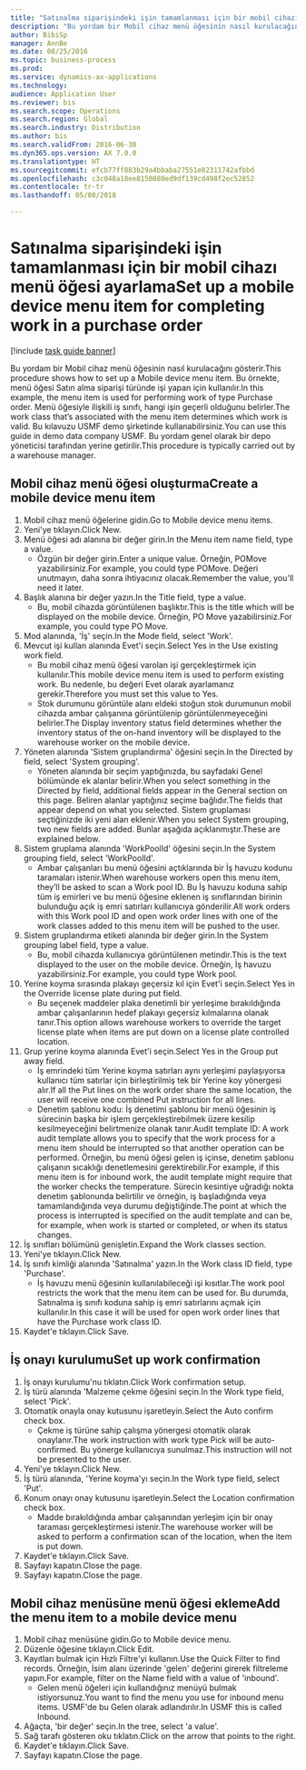 ```yaml
--- 
title: "Satınalma siparişindeki işin tamamlanması için bir mobil cihazı menü öğesi ayarlama"
description: "Bu yordam bir Mobil cihaz menü öğesinin nasıl kurulacağını gösterir."
author: BibiSp
manager: AnnBe
ms.date: 08/25/2016
ms.topic: business-process
ms.prod: 
ms.service: dynamics-ax-applications
ms.technology: 
audience: Application User
ms.reviewer: bis
ms.search.scope: Operations
ms.search.region: Global
ms.search.industry: Distribution
ms.author: bis
ms.search.validFrom: 2016-06-30
ms.dyn365.ops.version: AX 7.0.0
ms.translationtype: HT
ms.sourcegitcommit: efcb77ff883b29a4bbaba27551e02311742afbbd
ms.openlocfilehash: c3c048a18ee8150880ed9df139cd498f2ec52852
ms.contentlocale: tr-tr
ms.lasthandoff: 05/08/2018

---
```

# <a name="set-up-a-mobile-device-menu-item-for-completing-work-in-a-purchase-order"></a><span data-ttu-id="cadce-103">Satınalma siparişindeki işin tamamlanması için bir mobil cihazı menü öğesi ayarlama</span><span class="sxs-lookup"><span data-stu-id="cadce-103">Set up a mobile device menu item for completing work in a purchase order</span></span>

[!include [task guide banner](../../includes/task-guide-banner.md)]

<span data-ttu-id="cadce-104">Bu yordam bir Mobil cihaz menü öğesinin nasıl kurulacağını gösterir.</span><span class="sxs-lookup"><span data-stu-id="cadce-104">This procedure shows how to set up a Mobile device menu item.</span></span> <span data-ttu-id="cadce-105">Bu örnekte, menü öğesi Satın alma siparişi türünde işi yapan için kullanılır.</span><span class="sxs-lookup"><span data-stu-id="cadce-105">In this example, the menu item is used for performing work of type Purchase order.</span></span> <span data-ttu-id="cadce-106">Menü öğesiyle ilişkili iş sınıfı, hangi işin geçerli olduğunu belirler.</span><span class="sxs-lookup"><span data-stu-id="cadce-106">The work class that’s associated with the menu item determines which work is valid.</span></span> <span data-ttu-id="cadce-107">Bu kılavuzu USMF demo şirketinde kullanabilirsiniz.</span><span class="sxs-lookup"><span data-stu-id="cadce-107">You can use this guide in demo data company USMF.</span></span> <span data-ttu-id="cadce-108">Bu yordam genel olarak bir depo yöneticisi tarafından yerine getirilir.</span><span class="sxs-lookup"><span data-stu-id="cadce-108">This procedure is typically carried out by a warehouse manager.</span></span>


## <a name="create-a-mobile-device-menu-item"></a><span data-ttu-id="cadce-109">Mobil cihaz menü öğesi oluşturma</span><span class="sxs-lookup"><span data-stu-id="cadce-109">Create a mobile device menu item</span></span>
1. <span data-ttu-id="cadce-110">Mobil cihaz menü öğelerine gidin.</span><span class="sxs-lookup"><span data-stu-id="cadce-110">Go to Mobile device menu items.</span></span>
2. <span data-ttu-id="cadce-111">Yeni'ye tıklayın.</span><span class="sxs-lookup"><span data-stu-id="cadce-111">Click New.</span></span>
3. <span data-ttu-id="cadce-112">Menü öğesi adı alanına bir değer girin.</span><span class="sxs-lookup"><span data-stu-id="cadce-112">In the Menu item name field, type a value.</span></span>
    * <span data-ttu-id="cadce-113">Özgün bir değer girin.</span><span class="sxs-lookup"><span data-stu-id="cadce-113">Enter a unique value.</span></span> <span data-ttu-id="cadce-114">Örneğin, POMove yazabilirsiniz.</span><span class="sxs-lookup"><span data-stu-id="cadce-114">For example, you could type POMove.</span></span> <span data-ttu-id="cadce-115">Değeri unutmayın, daha sonra ihtiyacınız olacak.</span><span class="sxs-lookup"><span data-stu-id="cadce-115">Remember the value, you'll need it later.</span></span>  
4. <span data-ttu-id="cadce-116">Başlık alanına bir değer yazın.</span><span class="sxs-lookup"><span data-stu-id="cadce-116">In the Title field, type a value.</span></span>
    * <span data-ttu-id="cadce-117">Bu, mobil cihazda görüntülenen başlıktır.</span><span class="sxs-lookup"><span data-stu-id="cadce-117">This is the title which will be displayed on the mobile device.</span></span> <span data-ttu-id="cadce-118">Örneğin, PO Move yazabilirsiniz.</span><span class="sxs-lookup"><span data-stu-id="cadce-118">For example, you could type PO Move.</span></span>  
5. <span data-ttu-id="cadce-119">Mod alanında, 'İş' seçin.</span><span class="sxs-lookup"><span data-stu-id="cadce-119">In the Mode field, select 'Work'.</span></span>
6. <span data-ttu-id="cadce-120">Mevcut işi kullan alanında Evet'i seçin.</span><span class="sxs-lookup"><span data-stu-id="cadce-120">Select Yes in the Use existing work field.</span></span>
    * <span data-ttu-id="cadce-121">Bu mobil cihaz menü öğesi varolan işi gerçekleştirmek için kullanılır.</span><span class="sxs-lookup"><span data-stu-id="cadce-121">This mobile device menu item is used to perform existing work.</span></span> <span data-ttu-id="cadce-122">Bu nedenle, bu değeri Evet olarak ayarlamanız gerekir.</span><span class="sxs-lookup"><span data-stu-id="cadce-122">Therefore you must set this value to Yes.</span></span>  
    * <span data-ttu-id="cadce-123">Stok durumunu görüntüle alanı eldeki stoğun stok durumunun mobil cihazda ambar çalışanına görüntülenip görüntülenmeyeceğini belirler.</span><span class="sxs-lookup"><span data-stu-id="cadce-123">The Display inventory status field determines whether the inventory status of the on-hand inventory will be displayed to the warehouse worker on the mobile device.</span></span>  
7. <span data-ttu-id="cadce-124">Yöneten alanında 'Sistem gruplandırma' öğesini seçin.</span><span class="sxs-lookup"><span data-stu-id="cadce-124">In the Directed by field, select 'System grouping'.</span></span>
    * <span data-ttu-id="cadce-125">Yöneten alanında bir seçim yaptığınızda, bu sayfadaki Genel bölümünde ek alanlar belirir.</span><span class="sxs-lookup"><span data-stu-id="cadce-125">When you select something in the Directed by field, additional fields appear in the General section on this page.</span></span> <span data-ttu-id="cadce-126">Beliren alanlar yaptığınız seçime bağlıdır.</span><span class="sxs-lookup"><span data-stu-id="cadce-126">The fields that appear depend on what you selected.</span></span> <span data-ttu-id="cadce-127">Sistem gruplaması seçtiğinizde iki yeni alan eklenir.</span><span class="sxs-lookup"><span data-stu-id="cadce-127">When you select System grouping, two new fields are added.</span></span> <span data-ttu-id="cadce-128">Bunlar aşağıda açıklanmıştır.</span><span class="sxs-lookup"><span data-stu-id="cadce-128">These are explained below.</span></span>  
8. <span data-ttu-id="cadce-129">Sistem gruplama alanında 'WorkPoolId' öğesini seçin.</span><span class="sxs-lookup"><span data-stu-id="cadce-129">In the System grouping field, select 'WorkPoolId'.</span></span>
    * <span data-ttu-id="cadce-130">Ambar çalışanları bu menü öğesini açtıklarında bir İş havuzu kodunu taramaları istenir.</span><span class="sxs-lookup"><span data-stu-id="cadce-130">When warehouse workers open this menu item, they’ll be asked to scan a Work pool ID.</span></span> <span data-ttu-id="cadce-131">Bu İş havuzu koduna sahip tüm iş emirleri ve bu menü öğesine eklenen iş sınıflarından birinin bulunduğu açık iş emri satırları kullanıcıya gönderilir.</span><span class="sxs-lookup"><span data-stu-id="cadce-131">All work orders with this Work pool ID and open work order lines with one of the work classes added to this menu item will be pushed to the user.</span></span>  
9. <span data-ttu-id="cadce-132">Sistem gruplandırma etiketi alanında bir değer girin.</span><span class="sxs-lookup"><span data-stu-id="cadce-132">In the System grouping label field, type a value.</span></span>
    * <span data-ttu-id="cadce-133">Bu, mobil cihazda kullanıcıya görüntülenen metindir.</span><span class="sxs-lookup"><span data-stu-id="cadce-133">This is the text displayed to the user on the mobile device.</span></span> <span data-ttu-id="cadce-134">Örneğin, İş havuzu yazabilirsiniz.</span><span class="sxs-lookup"><span data-stu-id="cadce-134">For example, you could type Work pool.</span></span>  
10. <span data-ttu-id="cadce-135">Yerine koyma sırasında plakayı geçersiz kıl için Evet'i seçin.</span><span class="sxs-lookup"><span data-stu-id="cadce-135">Select Yes in the Override license plate during put field.</span></span>
    * <span data-ttu-id="cadce-136">Bu seçenek maddeler plaka denetimli bir yerleşime bırakıldığında ambar çalışanlarının hedef plakayı geçersiz kılmalarına olanak tanır.</span><span class="sxs-lookup"><span data-stu-id="cadce-136">This option allows warehouse workers to override the target license plate when items are put down on a license plate controlled location.</span></span>  
11. <span data-ttu-id="cadce-137">Grup yerine koyma alanında Evet'i seçin.</span><span class="sxs-lookup"><span data-stu-id="cadce-137">Select Yes in the Group put away field.</span></span>
    * <span data-ttu-id="cadce-138">İş emrindeki tüm Yerine koyma satırları aynı yerleşimi paylaşıyorsa kullanıcı tüm satırlar için birleştirilmiş tek bir Yerine koy yönergesi alır.</span><span class="sxs-lookup"><span data-stu-id="cadce-138">If all the Put lines on the work order share the same location, the user will receive one combined Put instruction for all lines.</span></span>  
    * <span data-ttu-id="cadce-139">Denetim şablonu kodu: İş denetimi şablonu bir menü öğesinin iş sürecinin başka bir işlem gerçekleştirebilmek üzere kesilip kesilmeyeceğini belirtmenize olanak tanır.</span><span class="sxs-lookup"><span data-stu-id="cadce-139">Audit template ID: A work audit template allows you to specify that the work process for a menu item should be interrupted so that another operation can be performed.</span></span> <span data-ttu-id="cadce-140">Örneğin, bu menü öğesi gelen iş içinse, denetim şablonu çalışanın sıcaklığı denetlemesini gerektirebilir.</span><span class="sxs-lookup"><span data-stu-id="cadce-140">For example, if this menu item is for inbound work, the audit template might require that the worker checks the temperature.</span></span> <span data-ttu-id="cadce-141">Sürecin kesintiye uğradığı nokta denetim şablonunda belirtilir ve örneğin, iş başladığında veya tamamlandığında veya durumu değiştiğinde.</span><span class="sxs-lookup"><span data-stu-id="cadce-141">The point at which the process is interrupted is specified on the audit template and can be, for example, when work is started or completed, or when its status changes.</span></span>  
12. <span data-ttu-id="cadce-142">İş sınıfları bölümünü genişletin.</span><span class="sxs-lookup"><span data-stu-id="cadce-142">Expand the Work classes section.</span></span>
13. <span data-ttu-id="cadce-143">Yeni'ye tıklayın.</span><span class="sxs-lookup"><span data-stu-id="cadce-143">Click New.</span></span>
14. <span data-ttu-id="cadce-144">İş sınıfı kimliği alanında 'Satınalma' yazın.</span><span class="sxs-lookup"><span data-stu-id="cadce-144">In the Work class ID field, type 'Purchase'.</span></span>
    * <span data-ttu-id="cadce-145">İş havuzu menü öğesinin kullanılabileceği işi kısıtlar.</span><span class="sxs-lookup"><span data-stu-id="cadce-145">The work pool restricts the work that the menu item can be used for.</span></span> <span data-ttu-id="cadce-146">Bu durumda, Satınalma iş sınıfı koduna sahip iş emri satırlarını açmak için kullanılır.</span><span class="sxs-lookup"><span data-stu-id="cadce-146">In this case it will be used for open work order lines that have the Purchase work class ID.</span></span>  
15. <span data-ttu-id="cadce-147">Kaydet'e tıklayın.</span><span class="sxs-lookup"><span data-stu-id="cadce-147">Click Save.</span></span>

## <a name="set-up-work-confirmation"></a><span data-ttu-id="cadce-148">İş onayı kurulumu</span><span class="sxs-lookup"><span data-stu-id="cadce-148">Set up work confirmation</span></span>
1. <span data-ttu-id="cadce-149">İş onayı kurulumu'nu tıklatın.</span><span class="sxs-lookup"><span data-stu-id="cadce-149">Click Work confirmation setup.</span></span>
2. <span data-ttu-id="cadce-150">İş türü alanında 'Malzeme çekme öğesini seçin.</span><span class="sxs-lookup"><span data-stu-id="cadce-150">In the Work type field, select 'Pick'.</span></span>
3. <span data-ttu-id="cadce-151">Otomatik onayla onay kutusunu işaretleyin.</span><span class="sxs-lookup"><span data-stu-id="cadce-151">Select the Auto confirm check box.</span></span>
    * <span data-ttu-id="cadce-152">Çekme iş türüne sahip çalışma yönergesi otomatik olarak onaylanır.</span><span class="sxs-lookup"><span data-stu-id="cadce-152">The work instruction with work type Pick will be auto-confirmed.</span></span> <span data-ttu-id="cadce-153">Bu yönerge kullanıcıya sunulmaz.</span><span class="sxs-lookup"><span data-stu-id="cadce-153">This instruction will not be presented to the user.</span></span>  
4. <span data-ttu-id="cadce-154">Yeni'ye tıklayın.</span><span class="sxs-lookup"><span data-stu-id="cadce-154">Click New.</span></span>
5. <span data-ttu-id="cadce-155">İş türü alanında, 'Yerine koyma'yı seçin.</span><span class="sxs-lookup"><span data-stu-id="cadce-155">In the Work type field, select 'Put'.</span></span>
6. <span data-ttu-id="cadce-156">Konum onayı onay kutusunu işaretleyin.</span><span class="sxs-lookup"><span data-stu-id="cadce-156">Select the Location confirmation check box.</span></span>
    * <span data-ttu-id="cadce-157">Madde bırakıldığında ambar çalışanından yerleşim için bir onay taraması gerçekleştirmesi istenir.</span><span class="sxs-lookup"><span data-stu-id="cadce-157">The warehouse worker will be asked to perform a confirmation scan of the location, when the item is put down.</span></span>  
7. <span data-ttu-id="cadce-158">Kaydet'e tıklayın.</span><span class="sxs-lookup"><span data-stu-id="cadce-158">Click Save.</span></span>
8. <span data-ttu-id="cadce-159">Sayfayı kapatın.</span><span class="sxs-lookup"><span data-stu-id="cadce-159">Close the page.</span></span>
9. <span data-ttu-id="cadce-160">Sayfayı kapatın.</span><span class="sxs-lookup"><span data-stu-id="cadce-160">Close the page.</span></span>

## <a name="add-the-menu-item-to-a-mobile-device-menu"></a><span data-ttu-id="cadce-161">Mobil cihaz menüsüne menü öğesi ekleme</span><span class="sxs-lookup"><span data-stu-id="cadce-161">Add the menu item to a mobile device menu</span></span>
1. <span data-ttu-id="cadce-162">Mobil cihaz menüsüne gidin.</span><span class="sxs-lookup"><span data-stu-id="cadce-162">Go to Mobile device menu.</span></span>
2. <span data-ttu-id="cadce-163">Düzenle öğesine tıklayın.</span><span class="sxs-lookup"><span data-stu-id="cadce-163">Click Edit.</span></span>
3. <span data-ttu-id="cadce-164">Kayıtları bulmak için Hızlı Filtre'yi kullanın.</span><span class="sxs-lookup"><span data-stu-id="cadce-164">Use the Quick Filter to find records.</span></span> <span data-ttu-id="cadce-165">Örneğin, İsim alanı üzerinde 'gelen' değerini girerek filtreleme yapın.</span><span class="sxs-lookup"><span data-stu-id="cadce-165">For example, filter on the Name field with a value of 'inbound'.</span></span>
    * <span data-ttu-id="cadce-166">Gelen menü öğeleri için kullandığınız menüyü bulmak istiyorsunuz.</span><span class="sxs-lookup"><span data-stu-id="cadce-166">You want to find the menu you use for inbound menu items.</span></span> <span data-ttu-id="cadce-167">USMF'de bu Gelen olarak adlandırılır.</span><span class="sxs-lookup"><span data-stu-id="cadce-167">In USMF this is called Inbound.</span></span>  
4. <span data-ttu-id="cadce-168">Ağaçta, 'bir değer' seçin.</span><span class="sxs-lookup"><span data-stu-id="cadce-168">In the tree, select 'a value'.</span></span>
5. <span data-ttu-id="cadce-169">Sağ tarafı gösteren oku tıklatın.</span><span class="sxs-lookup"><span data-stu-id="cadce-169">Click on the arrow that points to the right.</span></span>
6. <span data-ttu-id="cadce-170">Kaydet'e tıklayın.</span><span class="sxs-lookup"><span data-stu-id="cadce-170">Click Save.</span></span>
7. <span data-ttu-id="cadce-171">Sayfayı kapatın.</span><span class="sxs-lookup"><span data-stu-id="cadce-171">Close the page.</span></span>


